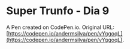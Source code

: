# Super Trunfo - Dia 9

A Pen created on CodePen.io. Original URL: [https://codepen.io/andermsilva/pen/vYggoqL](https://codepen.io/andermsilva/pen/vYggoqL).


